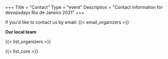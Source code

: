 +++
Title = "Contact"
Type = "event"
Description = "Contact information for devopsdays Rio de Janeiro 2021"
+++

If you'd like to contact us by email: {{< email_organizers >}}

**Our local team**

{{< list_organizers >}}


{{< list_core >}}
